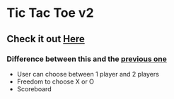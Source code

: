 # Tic Tac Toe v2
## Check it out [Here](https://its-me-sv.github.io/Tic-Tac-Toe-v2/)
### Difference between this and the [previous one](https://its-me-sv.github.io/React-AI-Enabled-Tic-Tac-Toe/)
* User can choose between 1 player and 2 players
* Freedom to choose X or O
* Scoreboard